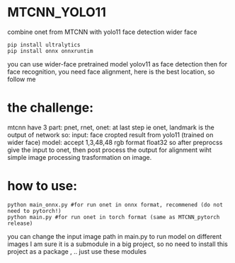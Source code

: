 # MTCNN_YOLO11
combine onet from MTCNN with yolo11 face detection wider face
```
pip install ultralytics
pip install onnx onnxruntim
```
you can use wider-face pretrained model yolov11 as face detection
then for face recognition, you need face alignment, here is the best location, so follow me
# the challenge:

mtcnn have 3 part: pnet, rnet, onet: at last step ie onet, landmark is the output of network so: 
input: face cropted result from yolo11 (trained on wider face)
model: accept 1,3,48,48 rgb format float32
so after preprocss give the input to onet, then post process the output for alignment wiht simple image processing trasformation on image. 
# how to use: 
```
python main_onnx.py #for run onet in onnx format, recommened (do not need to pytorch!)
python main.py #for run onet in torch format (same as MTCNN_pytorch release)
```
you can change the input image path in main.py to run model on different images
I am sure it is a submodule in a big project, so no need to install this project as a package , .. just use these modules 
